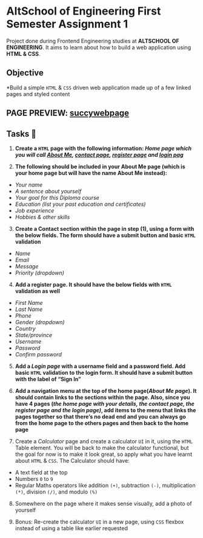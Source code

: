 # AltSchool of Engineering First Semester Assignment 1

Project done during Frontend Engineering studies at __ALTSCHOOL OF ENGINEERING__. It aims to learn about how to build a web application using **HTML & CSS**.

## Objective
*Build a simple `HTML` & `CSS` driven web application made up of a few linked pages and styled content

## PAGE PREVIEW: [succywebpage](https://0x01-altschooltask.succynice.repl.co/register.html)

## Tasks 🛅

1. **Create a `HTML` page with the following information: *Home page which you will call [About Me](about.html), [contact page](contact.html), [register page](register.html) and [login pag](login.html)***

2. **The following should be included in your About Me page (which is your home page but will have the name About Me instead):**
- *Your name*
- *A sentence about yourself*
- *Your goal for this Diploma course*
- *Education (list your past education and certificates)*
- *Job experience*
- *Hobbies & other skills*

3. **Create a Contact section within the page in step (1), using a form with the below fields. The form should have a submit button and basic `HTML` validation**
- *Name*
- *Email*
- *Message*
- *Priority (dropdown)*

4. **Add a register page. It should have the below fields with `HTML` validation as well**
- *First Name*
- *Last Name*
- *Phone*
- *Gender (dropdown)*
- *Country*
- *State/province*
- *Username*
- *Password*
- *Confirm password*

5. **Add a *Login page* with a username field and a password field. Add basic `HTML` validation to the login form. It should have a submit button with the label of “Sign In”**

6. **Add a navigation menu at the top of the home page(*About Me page*). It should contain links to the sections within the page. Also, since you have 4 pages (*the home page with your details, the contact page, the register page and the login page)*, add items to the menu that links the pages together so that there’s no dead end and you can always go from the home page to the others pages and then back to the home page**

7. Create a *Calculator* page and create a calculator `UI` in it, using the `HTML` Table element. You will be back to make the calculator functional, but the goal for now is to make it look great, so apply what you have learnt about `HTML` & `CSS`. The Calculator should have:
- A text field at the top
- Numbers `0` to `9`
- Regular Maths operators like addition `(+)`, subtraction `(-)`, multiplication `(*)`, division `(/)`, and modulo `(%)`

8. Somewhere on the page where it makes sense visually, add a photo of yourself

9. Bonus: Re-create the calculator `UI` in a new page, using `CSS` flexbox instead of using a table like earlier requested